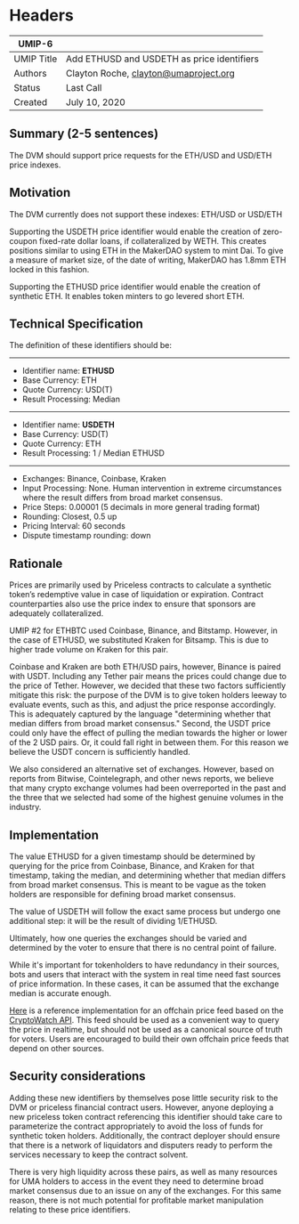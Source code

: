 # Headers
| UMIP-6     |                                                                                                                                          |
|------------|------------------------------------------------------------------------------------------------------------------------------------------|
| UMIP Title | Add ETHUSD and USDETH as price identifiers              |
| Authors    | Clayton Roche, clayton@umaproject.org |
| Status     | Last Call                                                                                                                                    |
| Created    | July 10, 2020                                                                                                                           |

## Summary (2-5 sentences)
The DVM should support price requests for the ETH/USD and USD/ETH price indexes. 

## Motivation
The DVM currently does not support these indexes: ETH/USD or USD/ETH

Supporting the USDETH price identifier would enable the creation of zero-coupon fixed-rate dollar loans, if collateralized by WETH.  This creates positions similar to using ETH in the MakerDAO system to mint Dai.  To give a measure of market size, of the date of writing, MakerDAO has 1.8mm ETH locked in this fashion.  

Supporting the ETHUSD price identifier would enable the creation of synthetic ETH.  It enables token minters to go levered short ETH.


## Technical Specification
The definition of these identifiers should be:

-----------------------------------------
- Identifier name: **ETHUSD**
- Base Currency: ETH
- Quote Currency: USD(T)
- Result Processing: Median
-----------------------------------------
- Identifier name: **USDETH**
- Base Currency: USD(T)
- Quote Currency: ETH
- Result Processing: 1 / Median ETHUSD
-----------------------------------------

- Exchanges: Binance, Coinbase, Kraken
- Input Processing: None. Human intervention in extreme circumstances where the result differs from broad market consensus.
- Price Steps: 0.00001 (5 decimals in more general trading format)
- Rounding: Closest, 0.5 up
- Pricing Interval: 60 seconds
- Dispute timestamp rounding: down

## Rationale
Prices are primarily used by Priceless contracts to calculate a synthetic token’s redemptive value in case of liquidation or expiration. Contract counterparties also use the price index to ensure that sponsors are adequately collateralized. 

UMIP #2 for ETHBTC used Coinbase, Binance, and Bitstamp.  However, in the case of ETHUSD, we substituted Kraken for Bitsamp.  This is due to higher trade volume on Kraken for this pair.

Coinbase and Kraken are both ETH/USD pairs, however, Binance is paired with USDT.  Including any Tether pair means the prices could change due to the price of Tether.  However, we decided that these two factors sufficiently mitigate this risk: the purpose of the DVM is to give token holders leeway to evaluate events, such as this, and adjust the price response accordingly.  This is adequately captured by the language "determining whether that median differs from broad market consensus."  Second, the USDT price could only have the effect of pulling the median towards the higher or lower of the 2 USD pairs.  Or, it could fall right in between them.  For this reason we believe the USDT concern is sufficiently handled.

We also considered an alternative set of exchanges.  However, based on reports from Bitwise, Cointelegraph, and other news reports, we believe that many crypto exchange volumes had been overreported in the past and the three that we selected had some of the highest genuine volumes in the industry.



## Implementation

The value ETHUSD for a given timestamp should be determined by querying for the price from Coinbase, Binance, and Kraken for that timestamp, taking the median, and determining whether that median differs from broad market consensus. This is meant to be vague as the token holders are responsible for defining broad market consensus.

The value of USDETH will follow the exact same process but undergo one additional step: it will be the result of dividing 1/ETHUSD.  

Ultimately, how one queries the exchanges should be varied and determined by the voter to ensure that there is no central point of failure.

While it's important for tokenholders to have redundancy in their sources, bots and users that interact with the system in real time need fast sources of price information. In these cases, it can be assumed that the exchange median is accurate enough.

[Here](https://github.com/UMAprotocol/protocol/blob/master/financial-templates-lib/price-feed/CryptoWatchPriceFeed.js)
is a reference implementation for an offchain price feed based on the
[CryptoWatch API](https://docs.cryptowat.ch/rest-api/). This feed should be used as a convenient
way to query the price in realtime, but should not be used as a canonical source of truth for
voters. Users are encouraged to build their own offchain price feeds that depend on other sources.

## Security considerations
Adding these new identifiers by themselves pose little security risk to the DVM or priceless financial contract users. However, anyone deploying a new priceless token contract referencing this identifier should take care to parameterize the contract appropriately to avoid the loss of funds for synthetic token holders. Additionally, the contract deployer should ensure that there is a network of liquidators and disputers ready to perform the services necessary to keep the contract solvent.
 
There is very high liquidity across these pairs, as well as many resources for UMA holders to access in the event they need to determine broad market consensus due to an issue on any of the exchanges.  For this same reason, there is not much potential for profitable market manipulation relating to these price identifiers.
